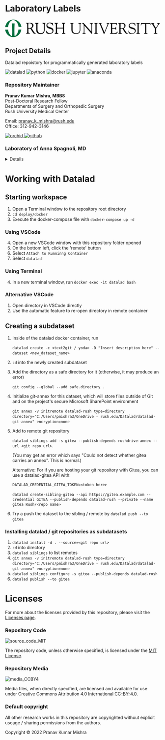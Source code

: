 # Laboratory Labels


<img src="./deploy/media/images/rush_university_with_logo.jpg">

## Project Details

Datalad repoistory for programmatically generated laboratory labels

<img alt="datalad" src="https://img.shields.io/endpoint?url=https%3A%2F%2Fraw.githubusercontent.com%2Fpranavmishra90%2Fbadges%2Fmain%2FRush/BFGI/datalad.json&color=3e4c75">
<img alt="python" src="https://img.shields.io/endpoint?url=https%3A%2F%2Fraw.githubusercontent.com%2Fpranavmishra90%2Fbadges%2Fmain%2FRush/BFGI/python.json&color=3e4c75">
<img alt="docker" src="https://img.shields.io/endpoint?url=https%3A%2F%2Fraw.githubusercontent.com%2Fpranavmishra90%2Fbadges%2Fmain%2Fone-sided-badge/docker.json&color=3e4c75">
<img alt="jupyter" src="https://img.shields.io/endpoint?url=https%3A%2F%2Fraw.githubusercontent.com%2Fpranavmishra90%2Fbadges%2Fmain%2Fone-sided-badge/jupyter.json&color=3e4c75">
<img alt="anaconda" src="https://img.shields.io/endpoint?url=https%3A%2F%2Fraw.githubusercontent.com%2Fpranavmishra90%2Fbadges%2Fmain%2Fone-sided-badge/anaconda.json&color=3e4c75">

  
### Repository Maintainer
**Pranav Kumar Mishra, MBBS**  
Post-Doctoral Research Fellow  
Departments of Surgery and Orthopedic Surgery  
Rush University Medical Center

Email: pranav_k_mishra@rush.edu  
Office: 312-942-3146

<a href="https://orcid.org/0000-0001-5219-6269">
  <img alt="orchid" src="https://img.shields.io/endpoint?url=https%3A%2F%2Fraw.githubusercontent.com%2Fpranavmishra90%2Fbadges%2Fmain%2FPranav/orchid.json&color=3e4c75">
</a>

<a href="https://github.com/pranavmishra90">
  <img alt="github" src="https://img.shields.io/endpoint?url=https%3A%2F%2Fraw.githubusercontent.com%2Fpranavmishra90%2Fbadges%2Fmain%2FPranav/github.json&color=3e4c75">
</a>


### Laboratory of Anna Spagnoli, MD
<details>
<summary>Details</summary>
<strong>Anna Spagnoli, M.D.</strong><br>
John W. and Helen H. Watzek Professor<br>  
Orthopaedic Surgery and Pediatrics<br>  
Director Section of Molecular Medicine<br>  
<br>
Email: anna_spagnoli@rush.edu<br>
<br>
Cohn Research Building<br>  
1735 W. Harrison St., Ste 563<br>  
Chicago, IL 60612<br>  
</details>

# Working with Datalad
## Starting workspace

1. Open a Terminal window to the repository root directory
2. `cd deploy/docker`
3. Execute the docker-compose file with `docker-compose up -d`

### Using VSCode
4. Open a new VSCode window with this repository folder opened
5. On the bottom left, click the 'remote' button
6. Select `Attach to Runninng Container`
7. Select `datalad`

### Using Terminal
4. In a new terminal window, run `docker exec -it datalad bash`

### Alternative VSCode
1. Open directory in VSCode directly
2. Use the automatic feature to re-open directory in remote container

## Creating a subdataset

1. Inside of the datalad docker container, run

    ```datalad create -c <text2git / yoda> -D "Insert description here" --dataset <new_dataset_name>```

2. `cd` into the newly created subdataset

3. Add the directory as a safe directory for it (otherwise, it may produce an error)

    `git config --global --add safe.directory .`

4. Initialize git-annex for this dataset, which will store files outside of Git and on the project's secure Microsoft SharePoint environment

    ````git annex -v initremote datalad-rush type=directory directory="C:/Users/pmishra3/OneDrive - rush.edu/Datalad/datalad-git-annex" encryption=none````

5. Add to remote git repository 

    `datalad siblings add -s gitea --publish-depends rushdrive-annex --url <git repo url>`. 
    
    (You may get an error which says "Could not detect whether gitea carries an annex". This is normal.)

    Alternative: For if you are hosting your git repository with Gitea, you can use a datalad-gitea API with:

    ```
    DATALAD_CREDENTIAL_GITEA_TOKEN=<token here>

    datalad create-sibling-gitea --api https://gitea.example.com --credential GITEA --publish-depends datalad-rush --private --name gitea Rush/<repo name>
    ```

6. Try a push the dataset to the sibling / remote by `datalad push --to gitea`

### Installing datalad / git repositories as subdatasets
1. `datalad install -d . --source=<git repo url>`
2. `cd` into directory
3. `datalad siblings` to list remotes
4. `git annex -v initremote datalad-rush type=directory directory="C:/Users/pmishra3/OneDrive - rush.edu/Datalad/datalad-git-annex" encryption=none`
5. `datalad siblings configure -s gitea --publish-depends datalad-rush`
6. `datalad publish --to gitea`


# Licenses
For more about the licenses provided by this repository, please visit the [Licenses page](./licenses/readme.md).

### Repository Code
<img alt="source_code_MIT" src="https://img.shields.io/endpoint?url=https%3A%2F%2Fraw.githubusercontent.com%2Fpranavmishra90%2Fbadges%2Fmain%2Fone-sided-badge/source_code_MIT.json&color=3e4c75">

The repository code, unless otherwise specified, is licensed under the [MIT License](./licenses/MIT-license).


### Repository Media
<img alt="media_CCBY4" src="https://img.shields.io/endpoint?url=https%3A%2F%2Fraw.githubusercontent.com%2Fpranavmishra90%2Fbadges%2Fmain%2Fone-sided-badge/media_CCBY4.json&color=3e4c75">

Media files, when directly specified, are licensed and available for use under Creative Commons Attribution 4.0 International [CC-BY-4.0](./licenses/cc-by-4.0.md).

### Default copyright
All other research works in this repository are copyrighted without explicit useage / sharing permissions from the authors.

Copyright © 2022 Pranav Kumar Mishra